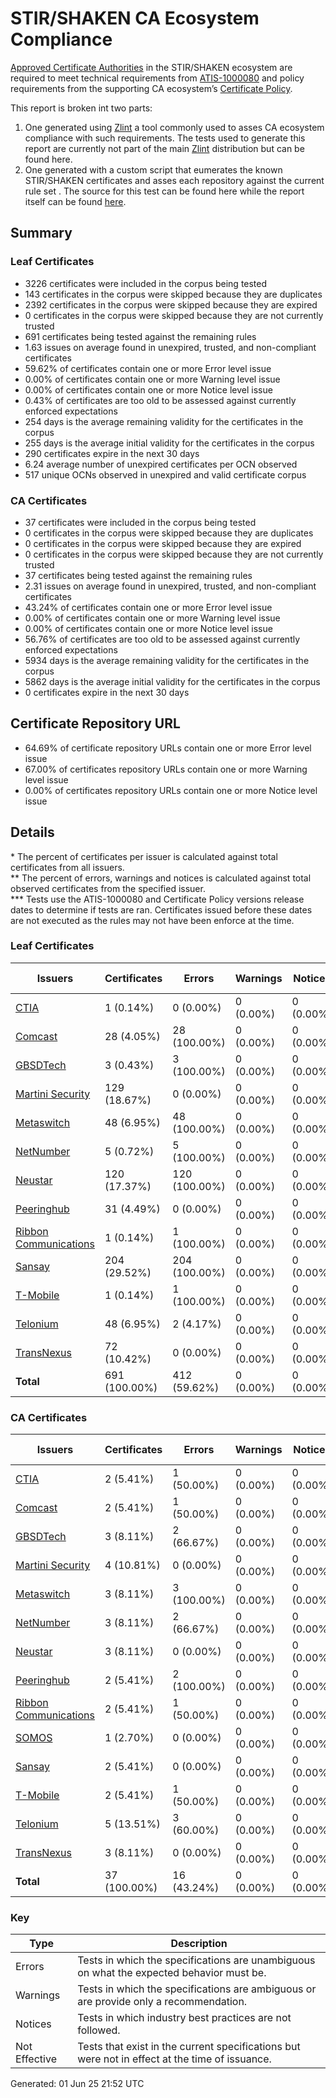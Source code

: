 # STIR/SHAKEN CA Ecosystem Compliance

[Approved Certificate Authorities](https://ecosystemcompliance.martinisecurity.com/#:~:text=Approved%20Certificate%20Authorities) in the STIR/SHAKEN ecosystem are required to meet technical requirements from [ATIS-1000080](https://access.atis.org/apps/group_public/document.php?document_id=62163) and policy requirements from the supporting CA ecosystem’s [Certificate Policy](https://authenticate.iconectiv.com/documents-authenticate).

This report is broken int two parts:
1. One generated using [Zlint](https://github.com/zmap/zlint) a tool commonly used to asses CA ecosystem compliance with such requirements. The tests used to generate this report are currently not part of the main [Zlint](https://github.com/martinisecurity/zlint) distribution but can be found here.
2. One generated with a custom script that eumerates the known STIR/SHAKEN certificates and asses each repository against the current rule set . The source for this test can be found here while the report itself can be found [here](REPOS/README.md).

## Summary

### Leaf Certificates

- 3226 certificates were included in the corpus being tested
- 143 certificates in the corpus were skipped because they are duplicates
- 2392 certificates in the corpus were skipped because they are expired
- 0 certificates in the corpus were skipped because they are not currently trusted
- 691 certificates being tested against the remaining rules
- 1.63 issues on average found in unexpired, trusted, and non-compliant certificates
- 59.62% of certificates contain one or more Error level issue
- 0.00% of certificates contain one or more Warning level issue
- 0.00% of certificates contain one or more Notice level issue
- 0.43% of certificates are too old to be assessed against currently enforced expectations
- 254 days is the average remaining validity for the certificates in the corpus
- 255 days is the average initial validity for the certificates in the corpus
- 290 certificates expire in the next 30 days
- 6.24 average number of unexpired certificates per OCN observed
- 517 unique OCNs observed in unexpired and valid certificate corpus

### CA Certificates

- 37 certificates were included in the corpus being tested
- 0 certificates in the corpus were skipped because they are duplicates
- 0 certificates in the corpus were skipped because they are expired
- 0 certificates in the corpus were skipped because they are not currently trusted
- 37 certificates being tested against the remaining rules
- 2.31 issues on average found in unexpired, trusted, and non-compliant certificates
- 43.24% of certificates contain one or more Error level issue
- 0.00% of certificates contain one or more Warning level issue
- 0.00% of certificates contain one or more Notice level issue
- 56.76% of certificates are too old to be assessed against currently enforced expectations
- 5934 days is the average remaining validity for the certificates in the corpus
- 5862 days is the average initial validity for the certificates in the corpus
- 0 certificates expire in the next 30 days

## Certificate Repository URL

- 64.69% of certificate repository URLs contain one or more Error level issue
- 67.00% of certificates repository URLs contain one or more Warning level issue
- 0.00% of certificates repository URLs contain one or more Notice level issue

## Details

\* The percent of certificates per issuer is calculated against total certificates from all issuers.\
\*\* The percent of errors, warnings and notices is calculated against total observed certificates from the specified issuer.\
\*\*\* Tests use the ATIS-1000080 and Certificate Policy versions release dates to determine if tests are ran. Certificates issued before these dates are not executed as the rules may not have been enforce at the time.

### Leaf Certificates

| Issuers | Certificates | Errors | Warnings | Notices | Not Effective |
|---------|--------------|--------|----------|---------|---------------|
| [CTIA](CERTS/CTIA/README.md#leaf-certificates) | 1 (0.14%) | 0 (0.00%) | 0 (0.00%) | 0 (0.00%) | 0 (0.00%) |
| [Comcast](CERTS/Comcast/README.md#leaf-certificates) | 28 (4.05%) | 28 (100.00%) | 0 (0.00%) | 0 (0.00%) | 0 (0.00%) |
| [GBSDTech](CERTS/GBSDTech/README.md#leaf-certificates) | 3 (0.43%) | 3 (100.00%) | 0 (0.00%) | 0 (0.00%) | 0 (0.00%) |
| [Martini Security](CERTS/Martini_Security/README.md#leaf-certificates) | 129 (18.67%) | 0 (0.00%) | 0 (0.00%) | 0 (0.00%) | 0 (0.00%) |
| [Metaswitch](CERTS/Metaswitch/README.md#leaf-certificates) | 48 (6.95%) | 48 (100.00%) | 0 (0.00%) | 0 (0.00%) | 3 (6.25%) |
| [NetNumber](CERTS/NetNumber/README.md#leaf-certificates) | 5 (0.72%) | 5 (100.00%) | 0 (0.00%) | 0 (0.00%) | 0 (0.00%) |
| [Neustar](CERTS/Neustar/README.md#leaf-certificates) | 120 (17.37%) | 120 (100.00%) | 0 (0.00%) | 0 (0.00%) | 0 (0.00%) |
| [Peeringhub](CERTS/Peeringhub/README.md#leaf-certificates) | 31 (4.49%) | 0 (0.00%) | 0 (0.00%) | 0 (0.00%) | 0 (0.00%) |
| [Ribbon Communications](CERTS/Ribbon_Communications/README.md#leaf-certificates) | 1 (0.14%) | 1 (100.00%) | 0 (0.00%) | 0 (0.00%) | 0 (0.00%) |
| [Sansay](CERTS/Sansay/README.md#leaf-certificates) | 204 (29.52%) | 204 (100.00%) | 0 (0.00%) | 0 (0.00%) | 0 (0.00%) |
| [T-Mobile](CERTS/T-Mobile/README.md#leaf-certificates) | 1 (0.14%) | 1 (100.00%) | 0 (0.00%) | 0 (0.00%) | 0 (0.00%) |
| [Telonium](CERTS/Telonium/README.md#leaf-certificates) | 48 (6.95%) | 2 (4.17%) | 0 (0.00%) | 0 (0.00%) | 0 (0.00%) |
| [TransNexus](CERTS/TransNexus/README.md#leaf-certificates) | 72 (10.42%) | 0 (0.00%) | 0 (0.00%) | 0 (0.00%) | 0 (0.00%) |
| **Total** | 691 (100.00%) | 412 (59.62%) | 0 (0.00%) | 0 (0.00%) | 3 (0.43%) |

### CA Certificates

| Issuers | Certificates | Errors | Warnings | Notices | Not Effective |
|---------|--------------|--------|----------|---------|---------------|
| [CTIA](CERTS/CTIA/README.md#ca-certificates) | 2 (5.41%) | 1 (50.00%) | 0 (0.00%) | 0 (0.00%) | 0 (0.00%) |
| [Comcast](CERTS/Comcast/README.md#ca-certificates) | 2 (5.41%) | 1 (50.00%) | 0 (0.00%) | 0 (0.00%) | 1 (50.00%) |
| [GBSDTech](CERTS/GBSDTech/README.md#ca-certificates) | 3 (8.11%) | 2 (66.67%) | 0 (0.00%) | 0 (0.00%) | 2 (66.67%) |
| [Martini Security](CERTS/Martini_Security/README.md#ca-certificates) | 4 (10.81%) | 0 (0.00%) | 0 (0.00%) | 0 (0.00%) | 2 (50.00%) |
| [Metaswitch](CERTS/Metaswitch/README.md#ca-certificates) | 3 (8.11%) | 3 (100.00%) | 0 (0.00%) | 0 (0.00%) | 1 (33.33%) |
| [NetNumber](CERTS/NetNumber/README.md#ca-certificates) | 3 (8.11%) | 2 (66.67%) | 0 (0.00%) | 0 (0.00%) | 3 (100.00%) |
| [Neustar](CERTS/Neustar/README.md#ca-certificates) | 3 (8.11%) | 0 (0.00%) | 0 (0.00%) | 0 (0.00%) | 3 (100.00%) |
| [Peeringhub](CERTS/Peeringhub/README.md#ca-certificates) | 2 (5.41%) | 2 (100.00%) | 0 (0.00%) | 0 (0.00%) | 2 (100.00%) |
| [Ribbon Communications](CERTS/Ribbon_Communications/README.md#ca-certificates) | 2 (5.41%) | 1 (50.00%) | 0 (0.00%) | 0 (0.00%) | 1 (50.00%) |
| [SOMOS](CERTS/SOMOS/README.md#ca-certificates) | 1 (2.70%) | 0 (0.00%) | 0 (0.00%) | 0 (0.00%) | 0 (0.00%) |
| [Sansay](CERTS/Sansay/README.md#ca-certificates) | 2 (5.41%) | 0 (0.00%) | 0 (0.00%) | 0 (0.00%) | 2 (100.00%) |
| [T-Mobile](CERTS/T-Mobile/README.md#ca-certificates) | 2 (5.41%) | 1 (50.00%) | 0 (0.00%) | 0 (0.00%) | 2 (100.00%) |
| [Telonium](CERTS/Telonium/README.md#ca-certificates) | 5 (13.51%) | 3 (60.00%) | 0 (0.00%) | 0 (0.00%) | 0 (0.00%) |
| [TransNexus](CERTS/TransNexus/README.md#ca-certificates) | 3 (8.11%) | 0 (0.00%) | 0 (0.00%) | 0 (0.00%) | 2 (66.67%) |
| **Total** | 37 (100.00%) | 16 (43.24%) | 0 (0.00%) | 0 (0.00%) | 21 (56.76%) |

### Key

| Type | Description |
|------|-------------|
| Errors | Tests in which the specifications are unambiguous on what the expected behavior must be. |
| Warnings | Tests in which the specifications are ambiguous or are provide only a recommendation. |
| Notices | Tests in which industry best practices are not followed. |
| Not Effective | Tests that exist in the current specifications but were not in effect at the time of issuance. |


Generated: 01 Jun 25 21:52 UTC